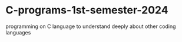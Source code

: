 # C-programs-1st-semester-2024
programming on C language to understand deeply about other coding languages
